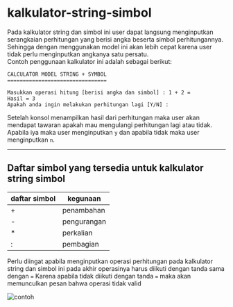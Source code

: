 # kalkulator-string-simbol

Pada kalkulator string dan simbol ini user dapat langsung menginputkan serangkaian perhitungan yang berisi angka beserta simbol perhitungannya. <br>
Sehingga dengan menggunakan model ini akan lebih cepat karena user tidak perlu menginputkan angkanya satu persatu. <br>
Contoh penggunaan kalkulator ini adalah sebagai berikut:
```
CALCULATOR MODEL STRING + SYMBOL
================================

Masukkan operasi hitung [berisi angka dan simbol] : 1 + 2 =
Hasil = 3
Apakah anda ingin melakukan perhitungan lagi [Y/N] :
```
Setelah konsol menampilkan hasil dari perhitungan maka user akan mendapat tawaran apakah mau mengulangi perhitungan lagi atau tidak. Apabila iya maka user menginputkan `y` dan apabila tidak maka user menginputkan `n`.
<hr>

## Daftar simbol yang tersedia untuk kalkulator string simbol

|daftar simbol| kegunaan | 
|-------------| ---------|
| + | penambahan |
| - | pengurangan |
| * | perkalian |
| : | pembagian |

Perlu diingat apabila menginputkan operasi perhitungan pada kalkulator string dan simbol ini pada akhir operasinya harus diikuti dengan tanda sama dengan `=` Karena apabila tidak diikuti dengan tanda `=` maka akan memunculkan pesan bahwa operasi tidak valid

![contoh](model-strig-simbol.gif)
